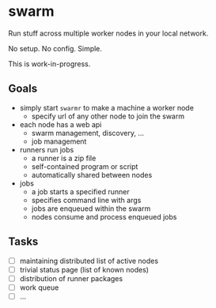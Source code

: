 # swarm

Run stuff across multiple worker nodes in your local network.

No setup. No config. Simple.

This is work-in-progress.

## Goals

- simply start `swarmr` to make a machine a worker node
    - specify url of any other node to join the swarm
- each node has a web api
    - swarm management, discovery, ...
    - job management
- runners run jobs
    - a runner is a zip file
    - self-contained program or script
    - automatically shared between nodes
- jobs
    - a job starts a specified runner
    - specifies command line with args
    - jobs are enqueued within the swarm
    - nodes consume and process enqueued jobs

## Tasks

- [ ] maintaining distributed list of active nodes
- [ ] trivial status page (list of known nodes)
- [ ] distribution of runner packages
- [ ] work queue
- [ ] ...